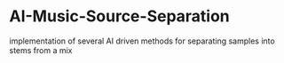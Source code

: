 # AI-Music-Source-Separation
implementation of several AI driven methods for separating samples into stems from a mix
